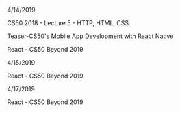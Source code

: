 4/14/2019

CS50 2018 - Lecture 5 - HTTP, HTML, CSS 

Teaser-CS50's Mobile App Development with React Native

React - CS50 Beyond 2019

4/15/2019

React - CS50 Beyond 2019

4/17/2019

React - CS50 Beyond 2019
